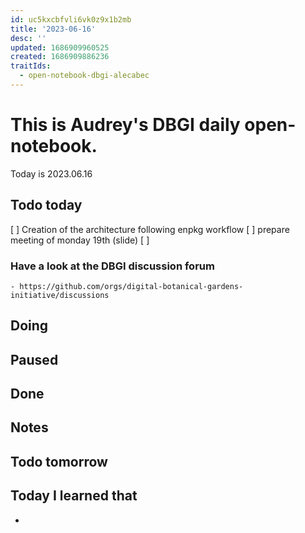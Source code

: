 ```yaml
---
id: uc5kxcbfvli6vk0z9x1b2mb
title: '2023-06-16'
desc: ''
updated: 1686909960525
created: 1686909886236
traitIds:
  - open-notebook-dbgi-alecabec
---
```



# This is Audrey's DBGI daily open-notebook.

Today is 2023.06.16

## Todo today
[ ] Creation of the architecture following enpkg workflow 
[ ] prepare meeting of monday 19th (slide)
[ ] 

### Have a look at the DBGI discussion forum
    - https://github.com/orgs/digital-botanical-gardens-initiative/discussions

###
###

## Doing

## Paused

## Done

## Notes

## Todo tomorrow

###
###
###


## Today I learned that

- 